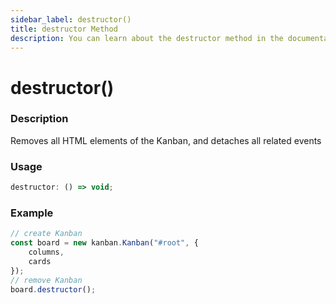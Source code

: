 ```yaml
---
sidebar_label: destructor()
title: destructor Method
description: You can learn about the destructor method in the documentation of the DHTMLX JavaScript Kanban library. Browse developer guides and API reference, try out code examples and live demos, and download a free 30-day evaluation version of DHTMLX Kanban.
---
```


# destructor()

### Description

Removes all HTML elements of the Kanban, and detaches all related events

### Usage

~~~jsx {}
destructor: () => void;
~~~

### Example

~~~jsx {7}
// create Kanban
const board = new kanban.Kanban("#root", {
	columns,
	cards
});
// remove Kanban
board.destructor();
~~~
